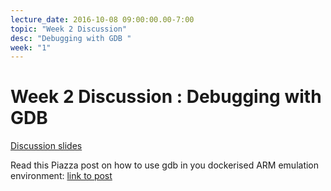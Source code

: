 ```yaml
---
lecture_date: 2016-10-08 09:00:00.00-7:00
topic: "Week 2 Discussion" 
desc: "Debugging with GDB "
week: "1"
---
```


# Week 2 Discussion : Debugging with GDB


[Discussion slides](https://drive.google.com/file/d/0B8ekBeyzUgnkQnlYRnNDNlNFTmc/view?usp=sharing)

Read this Piazza post on how to use gdb in you dockerised ARM emulation environment:
[link to post](https://piazza.com/class/isulbhfp4er74o?cid=189)
